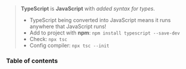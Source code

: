> **TypeScript** is **JavaScript** with _added syntax for types_.
> - TypeScript being converted into JavaScript means it runs anywhere that JavaScript runs!
> - Add to project with **npm**: `npm install typescript --save-dev`
> - Check: `npx tsc`
> - Config compiler: `npx tsc --init`

### Table of contents
